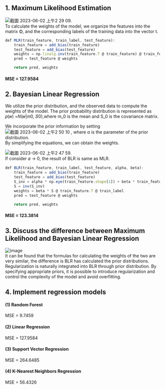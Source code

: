 ## 1.	Maximum Likelihood Estimation
![截圖 2023-06-02 上午2 29 09](https://github.com/Jellyfish0427/Maximum-Likelihood-and-Bayesian-linear-regression/assets/128220508/ef489fa7-9005-4165-9185-1294fcc2fcc9).  
To calculate the weights of the model, we organize the features into the matrix Φ, and the corresponding labels of the training data into the vector t.
```js
def MLR(train_feature, train_label, test_feature):
    train_feature = add_bias(train_feature)
    test_feature = add_bias(test_feature)
    weights = np.linalg.inv(train_feature.T @ train_feature) @ train_feature.T @ train_label
    pred = test_feature @ weights

    return pred, weights
```
#### MSE = 127.9584

## 2. Bayesian Linear Regression
We utilize the prior distribution, and the observed data to compute the weights of the model. 
The prior probability distribution is represented as 𝑝(𝑤) =𝑁(𝑤|𝑚0, 𝑆0),where m_0 is the mean and S_0 is the covariance matrix.

We incorporate the prior information by setting   ![截圖 2023-06-02 上午2 50 10](https://github.com/Jellyfish0427/Maximum-Likelihood-and-Bayesian-linear-regression/assets/128220508/7f53d410-f8b7-4b92-a651-295ab7b4a582)
, where α is the parameter of the prior distribution.  
By simplifying the equations, we can obtain the weights.    

![截圖 2023-06-02 上午2 47 59](https://github.com/Jellyfish0427/Maximum-Likelihood-and-Bayesian-linear-regression/assets/128220508/bb1acc80-cad8-4804-b56b-5ac8fa844fdd).     
If consider 𝛼 → 0, the result of BLR is same as MLR.   

```js
def BLR(train_feature, train_label, test_feature, alpha, beta):
    train_feature = add_bias(train_feature)
    test_feature = add_bias(test_feature)
    S_inv = alpha * np.eye(train_feature.shape[1]) + beta * train_feature.T @ train_feature
    S = inv(S_inv)
    weights = beta * S @ train_feature.T @ train_label
    pred = test_feature @ weights

    return pred, weights
```
#### MSE = 123.3814

## 3. Discuss the difference between Maximum Likelihood and Bayesian Linear Regression
![image](https://github.com/Jellyfish0427/Maximum-Likelihood-and-Bayesian-linear-regression/assets/128220508/c2588a83-2c6f-4d10-b517-08d03372613d)   
It can be found that the formulas for calculating the weights of the two are very similar, the difference is BLR has calculated the prior distributions.   
Regularization is naturally integrated into BLR through prior distribution. By specifying appropriate priors, it is possible to introduce regularization and control the complexity of the model and avoid overfitting.

## 4. Implement regression models
#### (1) Random Forest
MSE = 9.7459

#### (2) Linear Regression
MSE = 127.9584

#### (3) Support Vector Regression
MSE = 264.6485

#### (4) K-Nearest Neighbors Regression
MSE = 56.4326



